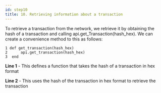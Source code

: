 ```yaml
---
id: step10
title: 10. Retrieving information about a transaction
---
```


To retrieve a transaction from the network, we retrieve it by obtaining the hash of a transaction and calling api.get_Transaction(hash_hex). We can create a convenience method to this as follows:

```
1 def get_transaction(hash_hex)
2      api.get_transaction(hash_hex)
3  end
```

__Line 1__ - This defines a function that takes the hash of a transaction in hex format

__Line 2__ - This uses the hash of the transaction in hex format to retrieve the transaction

